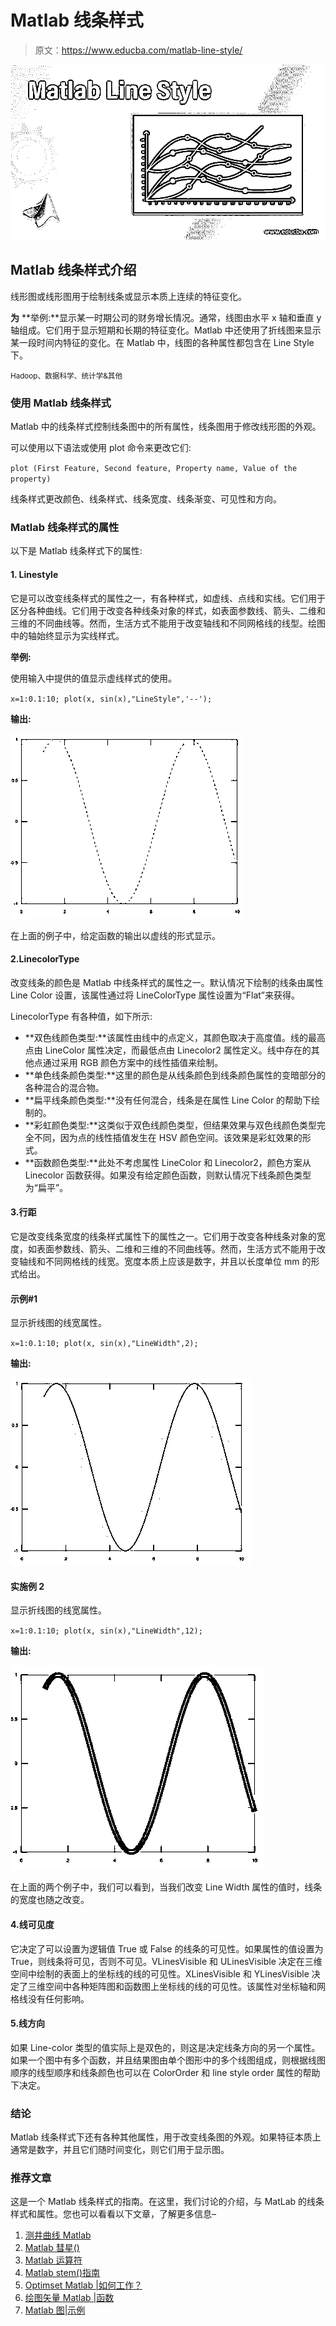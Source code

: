# Matlab 线条样式

> 原文：<https://www.educba.com/matlab-line-style/>

![Matlab Line Style](img/e15812415355407472e039e4dae1cb9c.png)



## Matlab 线条样式介绍

线形图或线形图用于绘制线条或显示本质上连续的特征变化。

**为** **举例:**显示某一时期公司的财务增长情况。通常，线图由水平 x 轴和垂直 y 轴组成。它们用于显示短期和长期的特征变化。Matlab 中还使用了折线图来显示某一段时间内特征的变化。在 Matlab 中，线图的各种属性都包含在 Line Style 下。

<small>Hadoop、数据科学、统计学&其他</small>

### 使用 Matlab 线条样式

Matlab 中的线条样式控制线条图中的所有属性，线条图用于修改线形图的外观。

可以使用以下语法或使用 plot 命令来更改它们:

`plot (First Feature, Second feature, Property name, Value of the property)`

线条样式更改颜色、线条样式、线条宽度、线条渐变、可见性和方向。

### Matlab 线条样式的属性

以下是 Matlab 线条样式下的属性:

#### 1\. Linestyle

它是可以改变线条样式的属性之一，有各种样式，如虚线、点线和实线。它们用于区分各种曲线。它们用于改变各种线条对象的样式，如表面参数线、箭头、二维和三维的不同曲线等。然而，生活方式不能用于改变轴线和不同网格线的线型。绘图中的轴始终显示为实线样式。

**举例:**

使用输入中提供的值显示虚线样式的使用。

`x=1:0.1:10;
plot(x, sin(x),"LineStyle",'--');`

**输出:**

![matlab linestyle 1](img/ba75cf2039723bc752a129de774cfb01.png)



在上面的例子中，给定函数的输出以虚线的形式显示。

#### 2.LinecolorType

改变线条的颜色是 Matlab 中线条样式的属性之一。默认情况下绘制的线条由属性 Line Color 设置，该属性通过将 LineColorType 属性设置为“Flat”来获得。

LinecolorType 有各种值，如下所示:

*   **双色线颜色类型:**该属性由线中的点定义，其颜色取决于高度值。线的最高点由 LineColor 属性决定，而最低点由 Linecolor2 属性定义。线中存在的其他点通过采用 RGB 颜色方案中的线性插值来绘制。
*   **单色线条颜色类型:**这里的颜色是从线条颜色到线条颜色属性的变暗部分的各种混合的混合物。
*   **扁平线条颜色类型:**没有任何混合，线条是在属性 Line Color 的帮助下绘制的。
*   **彩虹颜色类型:**这类似于双色线颜色类型，但结果效果与双色线颜色类型完全不同，因为点的线性插值发生在 HSV 颜色空间。该效果是彩虹效果的形式。
*   **函数颜色类型:**此处不考虑属性 LineColor 和 Linecolor2，颜色方案从 Linecolor 函数获得。如果没有给定颜色函数，则默认情况下线条颜色类型为“扁平”。

#### 3.行距

它是改变线条宽度的线条样式属性下的属性之一。它们用于改变各种线条对象的宽度，如表面参数线、箭头、二维和三维的不同曲线等。然而，生活方式不能用于改变轴线和不同网格线的线宽。宽度本质上应该是数字，并且以长度单位 mm 的形式给出。

#### 示例#1

显示折线图的线宽属性。

`x=1:0.1:10;
plot(x, sin(x),"LineWidth",2);`

**输出:**

![matlab line style 2](img/2f75489eda9c6bee4b6287ec9dd8fcd9.png)



#### 实施例 2

显示折线图的线宽属性。

`x=1:0.1:10;
plot(x, sin(x),"LineWidth",12);`

**输出:**

![matlab line style 3](img/c80975c233ac316c5916b231e71fa3ba.png)



在上面的两个例子中，我们可以看到，当我们改变 Line Width 属性的值时，线条的宽度也随之改变。

#### 4.线可见度

它决定了可以设置为逻辑值 True 或 False 的线条的可见性。如果属性的值设置为 True，则线条将可见，否则不可见。VLinesVisible 和 ULinesVisible 决定在三维空间中绘制的表面上的坐标线的线的可见性。XLinesVisible 和 YLinesVisible 决定了三维空间中各种矩阵图和函数图上坐标线的线的可见性。该属性对坐标轴和网格线没有任何影响。

#### 5.线方向

如果 Line-color 类型的值实际上是双色的，则这是决定线条方向的另一个属性。如果一个图中有多个函数，并且结果图由单个图形中的多个线图组成，则根据线图顺序的线型顺序和线条颜色也可以在 ColorOrder 和 line style order 属性的帮助下决定。

### 结论

Matlab 线条样式下还有各种其他属性，用于改变线条图的外观。如果特征本质上通常是数字，并且它们随时间变化，则它们用于显示图。

### 推荐文章

这是一个 Matlab 线条样式的指南。在这里，我们讨论的介绍，与 MatLab 的线条样式和属性。您也可以看看以下文章，了解更多信息–

1.  [测井曲线 Matlab](https://www.educba.com/log-plot-matlab/)
2.  [Matlab 彗星()](https://www.educba.com/matlab-comet/)
3.  [Matlab 运算符](https://www.educba.com/matlab-operators/)
4.  [Matlab stem()指南](https://www.educba.com/matlab-stem/)
5.  [Optimset Matlab |如何工作？](https://www.educba.com/optimset-matlab/)
6.  [绘图矢量 Matlab |函数](https://www.educba.com/plot-vector-matlab/)
7.  [Matlab 图|示例](https://www.educba.com/matlab-figure/)





